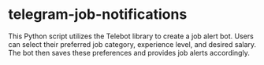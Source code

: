 # telegram-job-notifications
This Python script utilizes the Telebot library to create a job alert bot. Users can select their preferred job category, experience level, and desired salary. The bot then saves these preferences and provides job alerts accordingly.
